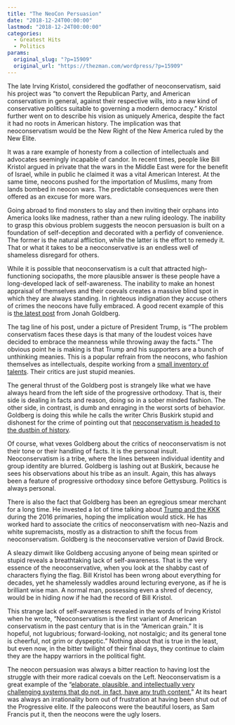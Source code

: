 ```yaml
---
title: "The NeoCon Persuasion"
date: "2018-12-24T00:00:00"
lastmod: "2018-12-24T00:00:00"
categories:
  - Greatest Hits
  - Politics
params:
  original_slug: "?p=15909"
  original_url: "https://thezman.com/wordpress/?p=15909"
---
```


The late Irving Kristol, considered the godfather of neoconservatism,
said his project was “to convert the Republican Party, and American
conservatism in general, against their respective wills, into a new kind
of conservative politics suitable to governing a modern democracy.”
Kristol further went on to describe his vision as uniquely America,
despite the fact it had no roots in American history. The implication
was that neoconservatism would be the New Right of the New America ruled
by the New Elite.

It was a rare example of honesty from a collection of intellectuals and
advocates seemingly incapable of candor. In recent times, people like
Bill Kristol argued in private that the wars in the Middle East were for
the benefit of Israel, while in public he claimed it was a vital
American Interest. At the same time, neocons pushed for the importation
of Muslims, many from lands bombed in neocon wars. The predictable
consequences were then offered as an excuse for more wars.

Going abroad to find monsters to slay and then inviting their orphans
into America looks like madness, rather than a new ruling ideology. The
inability to grasp this obvious problem suggests the neocon persuasion
is built on a foundation of self-deception and decorated with a perfidy
of convenience. The former is the natural affliction, while the latter
is the effort to remedy it. That or what it takes to be a
neoconservative is an endless well of shameless disregard for others.

While it is possible that neoconservatism is a cult that attracted
high-functioning sociopaths, the more plausible answer is these people
have a long-developed lack of self-awareness. The inability to make an
honest appraisal of themselves and their coevals creates a massive blind
spot in which they are always standing. In righteous indignation they
accuse others of crimes the neocons have fully embraced. A good recent
example of this is
<a href="https://archive.is/5g3Si" rel="noopener" target="_blank">the
latest post</a> from Jonah Goldberg.

The tag line of his post, under a picture of President Trump, is “The
problem conservatism faces these days is that many of the loudest voices
have decided to embrace the meanness while throwing away the facts.” The
obvious point he is making is that Trump and his supporters are a bunch
of unthinking meanies. This is a popular refrain from the neocons, who
fashion themselves as intellectuals, despite working from a [small
inventory of talents](https://thezman.com/wordpress/?p=13797). Their
critics are just stupid meanies.

The general thrust of the Goldberg post is strangely like what we have
always heard from the left side of the progressive orthodoxy. That is,
their side is dealing in facts and reason, doing so in a sober minded
fashion. The other side, in contrast, is dumb and enraging in the worst
sorts of behavior. Goldberg is doing this while he calls the writer
Chris Buskirk stupid and dishonest for the crime of pointing out that
<a href="https://archive.ph/88nJe" rel="noopener"
target="_blank">neoconservatism is headed to the dustbin of history</a>.

Of course, what vexes Goldberg about the critics of neoconservatism is
not their tone or their handling of facts. It is the personal insult.
Neoconservatism is a tribe, where the lines between individual identity
and group identity are blurred. Goldberg is lashing out at Buskirk,
because he sees his observations about his tribe as an insult. Again,
this has always been a feature of progressive orthodoxy since before
Gettysburg. Politics is always personal.

There is also the fact that Goldberg has been an egregious smear
merchant for a long time. He invested a lot of time talking about
<a href="https://archive.ph/pbRx8" rel="noopener" target="_blank">Trump
and the KKK</a> during the 2016 primaries, hoping the implication would
stick. He has worked hard to associate the critics of neoconservatism
with neo-Nazis and white supremacists, mostly as a distraction to shift
the focus from neoconservatism. Goldberg is the neoconservative version
of David Brock.

A sleazy dimwit like Goldberg accusing anyone of being mean spirited or
stupid reveals a breathtaking lack of self-awareness. That is the very
essence of the neoconservative, when you look at the shabby cast of
characters flying the flag. Bill Kristol has been wrong about everything
for decades, yet he shamelessly waddles around lecturing everyone, as if
he is brilliant wise man. A normal man, possessing even a shred of
decency, would be in hiding now if he had the record of Bill Kristol.

This strange lack of self-awareness revealed in the words of Irving
Kristol when he wrote, “Neoconservatism is the first variant of American
conservatism in the past century that is in the “American grain.” It is
hopeful, not lugubrious; forward-looking, not nostalgic; and its general
tone is cheerful, not grim or dyspeptic.” Nothing about that is true in
the least, but even now, in the bitter twilight of their final days,
they continue to claim they are the happy warriors in the political
fight.

The neocon persuasion was always a bitter reaction to having lost the
struggle with their more radical coevals on the Left. Neoconservatism is
a great example of the “[elaborate, plausible, and intellectually very
challenging systems that do not, in fact, have any truth
content.](http://www.unz.com/jderbyshire/the-marx-of-the-anti-semites/)”
At its heart was always an irrationality born out of frustration at
having been shut out of the Progressive elite. If the paleocons were the
beautiful losers, as Sam Francis put it, then the neocons were the ugly
losers.

 
